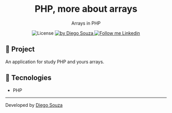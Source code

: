 <h1 align="center">
	PHP, more about arrays
</h1>

<p align="center">Arrays in PHP</p>

<p align="center">
  <img alt="License" src="https://img.shields.io/badge/PHP-purple">
  <!--<img alt="License" src="https://img.shields.io/badge/PHPUnit-red">-->

  <a href="https://beacons.ai/dscostat7/" target="_blank">
    <img alt="by Diego Souza" src="https://img.shields.io/badge/Made%20by-Diego%20Souza-blue">
  </a>

  <a href="https://www.linkedin.com/in/dscostat7/" target="_blank">
    <img alt="Follow me Linkedin" src="https://img.shields.io/badge/Follow%20up-Diego%20Souza-2ecc71?style=social&logo=linkedin">
  </a>
</p>

## 🚀 Project

An application for study PHP and yours arrays.

## 🔧 Tecnologies

- PHP

---

Developed by <a href="https://beacons.ai/dscostat7/" target="_blank">Diego Souza</a>
